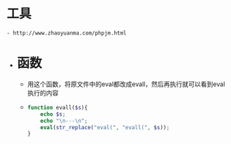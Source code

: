# 工具
	- http://www.zhaoyuanma.com/phpjm.html
- # 函数
	- 用这个函数，将原文件中的eval都改成evall，然后再执行就可以看到eval执行的内容
	- ```php
	  function evall($s){
	      echo $s;
	      echo "\n---\n";
	      eval(str_replace("eval(", "evall(", $s));
	  }
	  ```